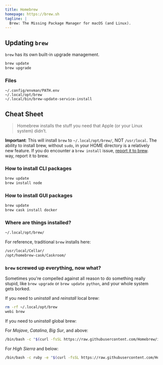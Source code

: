 ```yaml
---
title: Homebrew
homepage: https://brew.sh
tagline: |
  Brew: The Missing Package Manager for macOS (and Linux).
---
```


## Updating `brew`

`brew` has its own built-in upgrade management.

```sh
brew update
brew upgrade
```

### Files

```text
~/.config/envman/PATH.env
~/.local/opt/brew
~/.local/bin/brew-update-service-install
```

## Cheat Sheet

> Homebrew installs the stuff you need that Apple (or your Linux system) didn’t.

**Important**: This will install `brew` to `~/.local/opt/brew/`, NOT
`/usr/local`. The ability to install brew, without `sudo`, in your HOME
directory is a relatively new feature. If you do encounter a `brew install`
issue, [report it to brew](https://github.com/Homebrew/homebrew-core/issues).
way, report it to brew.

### How to install CLI packages

```sh
brew update
brew install node
```

### How to install GUI packages

```sh
brew update
brew cask install docker
```

### Where are things installed?

```sh
~/.local/opt/brew/
```

For reference, traditional `brew` installs here:

```sh
/usr/local/Cellar/
/opt/homebrew-cask/Caskroom/
```

### `brew` screwed up everything, now what?

Sometimes you're compelled against all reason to do something really stupid,
like `brew upgrade` or `brew update python`, and your whole system gets borked.

If you need to _uninstall_ and _reinstall_ local brew:

```sh
rm -rf ~/.local/opt/brew
webi brew
```

If you need to _uninstall_ global brew:

For _Mojave_, _Catalina_, _Big Sur_, and above:

```sh
/bin/bash -c "$(curl -fsSL https://raw.githubusercontent.com/Homebrew/install/master/uninstall.sh)"
```

For _High Sierra_ and below:

```sh
/bin/bash -c ruby -e "$(curl -fsSL https://raw.githubusercontent.com/Homebrew/install/master/uninstall)"
```

